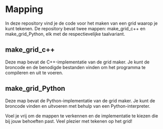 # Mapping
In deze repository vind je de code voor het maken van een grid waarop je kunt tekenen. De repository bevat twee mappen: make_grid_c++ en make_grid_Python, elk met de respectievelijke taalvariant.

## make_grid_c++
Deze map bevat de C++-implementatie van de grid maker. Je kunt de broncode en de benodigde bestanden vinden om het programma te compileren en uit te voeren.

## make_grid_Python
Deze map bevat de Python-implementatie van de grid maker. Je kunt de broncode vinden en uitvoeren met behulp van een Python-interpreter.

Voel je vrij om de mappen te verkennen en de implementatie te kiezen die bij jouw behoeften past. Veel plezier met tekenen op het grid!